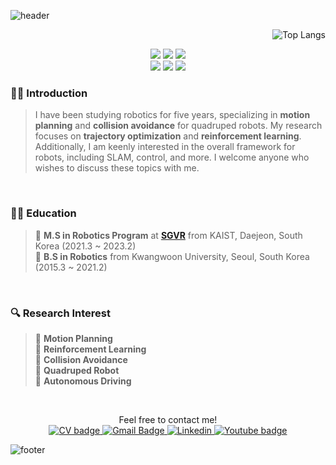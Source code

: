 ![header](https://capsule-render.vercel.app/api?type=waving&color=gradient&height=180&section=header&text=🤖%20Robotics%20Researcher%20🚀&fontSize=40)

<p align="right">
<img src="https://hits.seeyoufarm.com/api/count/incr/badge.svg?url=https%3A%2F%2Fgithub.com%2Fggh-png&count_bg=%2379C83D&title_bg=%23555555&icon=github.svg&icon_color=%23E7E7E7&title=hits&edge_flat=false)](https://hits.seeyoufarm.com)
" alt="Top Langs" />
</p>


<p align="center">

<img src="https://img.shields.io/badge/C%2B%2B-00599C?style=for-the-badge&logo=c%2B%2B&logoColor=white"/>
<img src="https://img.shields.io/badge/Python-FFD43B?style=for-the-badge&logo=python&logoColor=blue"/>
<img src="https://img.shields.io/badge/LaTeX-47A141?style=for-the-badge&logo=LaTeX&logoColor=white"/>
<br/>
<img src="https://img.shields.io/badge/PyTorch-EE4C2C?style=for-the-badge&logo=pytorch&logoColor=white"/>
<img src="https://img.shields.io/badge/ROS-22314E?style=for-the-badge&logo=ROS&logoColor=white"/>
<img src="https://img.shields.io/badge/CasADi-EE4C2C?style=for-the-badge&logo=&logoColor=white"/>
</p>

### 👨‍🔧 Introduction

> I have been studying robotics for five years, specializing in **motion planning** and **collision avoidance** for quadruped robots. My research focuses on **trajectory optimization** and **reinforcement learning**. Additionally, I am keenly interested in the overall framework for robots, including SLAM, control, and more. I welcome anyone who wishes to discuss these topics with me.

<br/>

### 👨‍🎓 Education

> 🔹 **M.S in Robotics Program** at [**SGVR**](https://sgvr.kaist.ac.kr/) from KAIST, Daejeon, South Korea (2021.3 ~ 2023.2)  
> 🔹 **B.S in Robotics** from Kwangwoon University, Seoul, South Korea (2015.3 ~ 2021.2)

<br/>

### 🔍 Research Interest

> 🔸 **Motion Planning**  
> 🔸 **Reinforcement Learning**  
> 🔸 **Collision Avoidance**  
> 🔸 **Quadruped Robot**  
> 🔸 **Autonomous Driving**

<br/>

<p align="center">
Feel free to contact me! <br/>

<a href="https://github.com/mqjinwon/cv/blob/main/CV.pdf">
  <img src="http://img.shields.io/badge/-CV-black?style=flat-square&logo=github" alt="CV badge">
</a>
<a href="mailto:mqjinwon@gmail.com">
  <img src="https://img.shields.io/badge/Gmail-d14836?style=flat-square&logo=Gmail&logoColor=white" alt="Gmail Badge">
</a>
<a href="https://www.linkedin.com/in/robotics-jinwon/">
  <img src="https://img.shields.io/badge/-LinkedIn-0077b5?style=round-square&logo=linkedin&logoColor=white" alt="Linkedin">
</a>
<a href="https://www.youtube.com/@robotminsu">
  <img src="https://img.shields.io/badge/Youtube-ff0000?style=flat-square&logo=youtube&link=https://www.youtube.com/c/kyleschool" alt="Youtube badge">
</a>

![footer](https://capsule-render.vercel.app/api?type=waving&color=gradient&height=180&section=footer)

